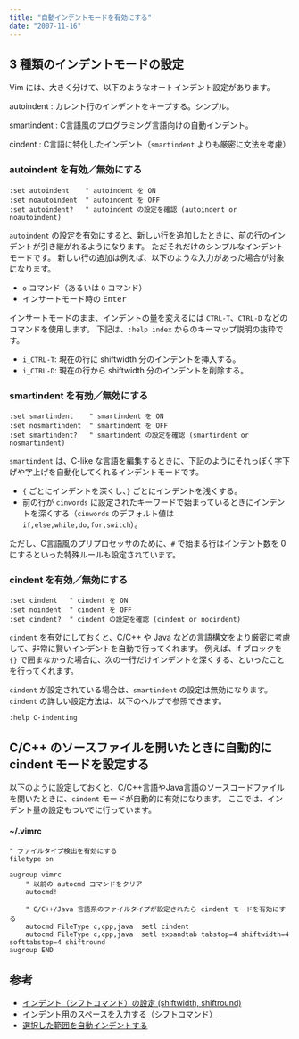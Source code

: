 ```yaml
---
title: "自動インデントモードを有効にする"
date: "2007-11-16"
---
```


3 種類のインデントモードの設定
----

Vim には、大きく分けて、以下のようなオートインデント設定があります。

autoindent
: カレント行のインデントをキープする。シンプル。

smartindent
: C言語風のプログラミング言語向けの自動インデント。

cindent
: C言語に特化したインデント（`smartindent` よりも厳密に文法を考慮）

### autoindent を有効／無効にする

~~~ vim
:set autoindent    " autoindent を ON
:set noautoindent  " autoindent を OFF
:set autoindent?   " autoindent の設定を確認 (autoindent or noautoindent)
~~~

`autoindent` の設定を有効にすると、新しい行を追加したときに、前の行のインデントが引き継がれるようになります。
ただそれだけのシンプルなインデントモードです。
新しい行の追加は例えば、以下のような入力があった場合が対象になります。

- `o` コマンド（あるいは `O` コマンド）
- インサートモード時の <kbd>Enter</kbd>

インサートモードのまま、インデントの量を変えるには `CTRL-T`、`CTRL-D` などのコマンドを使用します。
下記は、`:help index` からのキーマップ説明の抜粋です。

- `i_CTRL-T`: 現在の行に shiftwidth 分のインデントを挿入する。
- `i_CTRL-D`: 現在の行から shiftwidth 分のインデントを削除する。


### smartindent を有効／無効にする

~~~ vim
:set smartindent    " smartindent を ON
:set nosmartindent  " smartindent を OFF
:set smartindent?   " smartindent の設定を確認 (smartindent or nosmartindent)
~~~

`smartindent` は、C-like な言語を編集するときに、下記のようにそれっぽく字下げや字上げを自動化してくれるインデントモードです。

- `{` ごとにインデントを深くし、`}` ごとにインデントを浅くする。
- 前の行が `cinwords` に設定されたキーワードで始まっているときにインデントを深くする（`cinwords` のデフォルト値は `if,else,while,do,for,switch`）。

ただし、C言語風のプリプロセッサのために、`#` で始まる行はインデント数を 0 にするといった特殊ルールも設定されています。


### cindent を有効／無効にする

~~~
:set cindent   " cindent を ON
:set noindent  " cindent を OFF
:set cindent?  " cindent の設定を確認 (cindent or nocindent)
~~~

`cindent` を有効にしておくと、C/C++ や Java などの言語構文をより厳密に考慮して、非常に賢いインデントを自動で行ってくれます。
例えば、if ブロックを `{}` で囲まなかった場合に、次の一行だけインデントを深くする、といったことを行ってくれます。

`cindent` が設定されている場合は、`smartindent` の設定は無効になります。
`cindent` の詳しい設定方法は、以下のヘルプで参照できます。

~~~ vim
:help C-indenting
~~~


C/C++ のソースファイルを開いたときに自動的に cindent モードを設定する
----

以下のように設定しておくと、C/C++言語やJava言語のソースコードファイルを開いたときに、`cindent` モードが自動的に有効になります。
ここでは、インデント量の設定もついでに行っています。

#### ~/.vimrc

~~~ vim
" ファイルタイプ検出を有効にする
filetype on

augroup vimrc
    " 以前の autocmd コマンドをクリア
    autocmd!

    " C/C++/Java 言語系のファイルタイプが設定されたら cindent モードを有効にする
    autocmd FileType c,cpp,java  setl cindent
    autocmd FileType c,cpp,java  setl expandtab tabstop=4 shiftwidth=4 softtabstop=4 shiftround
augroup END
~~~


参考
----
* [インデント（シフトコマンド）の設定 (shiftwidth, shiftround)](indent.html)
* [インデント用のスペースを入力する（シフトコマンド）](../edit/indent.html)
* [選択した範囲を自動インデントする](../edit/re-indent.html)

